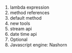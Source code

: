 1. lambda expression
2. method references
3. default method
4. new tools
5. stream api
6. date time api
7. Optional
8. Javascript engine: Nashorn


